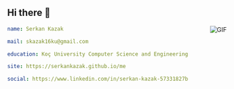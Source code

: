 ## Hi there 👋

<img align="right" alt="GIF" src="https://raw.githubusercontent.com/serkankazak/serkankazak/pusheencode.gif" />

``` yaml
name: Serkan Kazak

mail: skazak16ku@gmail.com

education: Koç University Computer Science and Engineering

site: https://serkankazak.github.io/me

social: https://www.linkedin.com/in/serkan-kazak-57331827b
```

<!--
**serkankazak/serkankazak** is a ✨ _special_ ✨ repository because its `README.md` (this file) appears on your GitHub profile.

Here are some ideas to get you started:

- 🔭 I’m currently working on ...
- 🌱 I’m currently learning ...
- 👯 I’m looking to collaborate on ...
- 🤔 I’m looking for help with ...
- 💬 Ask me about ...
- 📫 How to reach me: ...
- 😄 Pronouns: ...
- ⚡ Fun fact: ...
-->
